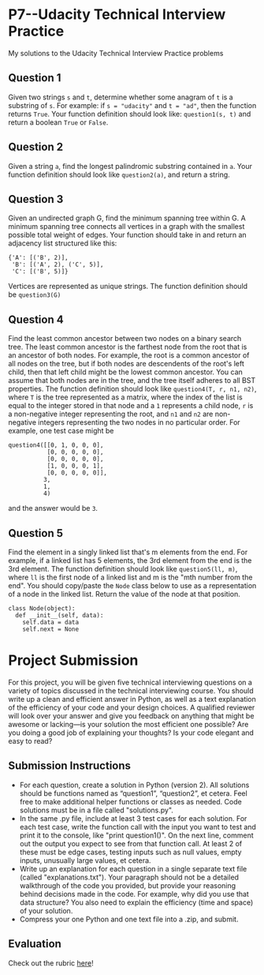 # P7--Udacity Technical Interview Practice

My solutions to the Udacity Technical Interview Practice problems

## Question 1
Given two strings `s` and `t`, determine whether some anagram of `t` is a 
substring of `s`. For example: if `s = "udacity"` and `t = "ad"`, then the 
function returns `True`. Your function definition should look like: 
`question1(s, t)` and return a boolean `True` or `False`.

## Question 2
Given a string `a`, find the longest palindromic substring contained in `a`. 
Your function definition should look like `question2(a)`, and return a string.

## Question 3
Given an undirected graph G, find the minimum spanning tree within G. A minimum spanning tree connects all vertices in a graph with the smallest possible total weight of edges. Your function should take in and return an adjacency list structured like this:
~~~
{'A': [('B', 2)],
 'B': [('A', 2), ('C', 5)], 
 'C': [('B', 5)]}
 ~~~
Vertices are represented as unique strings. The function definition should be `question3(G)`

## Question 4
Find the least common ancestor between two nodes on a binary search tree. 
The least common ancestor is the farthest node from the root that is an ancestor 
of both nodes. For example, the root is a common ancestor of all nodes on the tree, 
but if both nodes are descendents of the root's left child, then that left child 
might be the lowest common ancestor. You can assume that both nodes are in the tree, 
and the tree itself adheres to all BST properties. The function definition should 
look like `question4(T, r, n1, n2)`, where `T` is the tree represented as a matrix, 
where the index of the list is equal to the integer stored in that node and a `1` 
represents a child node, `r` is a non-negative integer representing the root, and `n1` 
and `n2` are non-negative integers representing the two nodes in no particular order. 
For example, one test case might be
~~~
question4([[0, 1, 0, 0, 0],
           [0, 0, 0, 0, 0],
           [0, 0, 0, 0, 0],
           [1, 0, 0, 0, 1],
           [0, 0, 0, 0, 0]],
          3,
          1,
          4)
~~~
and the answer would be `3`.

## Question 5
Find the element in a singly linked list that's m elements from the end. 
For example, if a linked list has 5 elements, the 3rd element from the end is 
the 3rd element. The function definition should look like `question5(ll, m)`, 
where `ll` is the first node of a linked list and m is the "mth number from the end". 
You should copy/paste the `Node` class below to use as a representation of a node in 
the linked list. Return the value of the node at that position.
~~~
class Node(object):
  def __init__(self, data):
    self.data = data
    self.next = None
~~~

# Project Submission

For this project, you will be given five technical interviewing questions on a variety of topics discussed in the technical interviewing course. You should write up a clean and efficient answer in Python, as well as a text explanation of the efficiency of your code and your design choices. A qualified reviewer will look over your answer and give you feedback on anything that might be awesome or lacking—is your solution the most efficient one possible? Are you doing a good job of explaining your thoughts? Is your code elegant and easy to read?

## Submission Instructions

- For each question, create a solution in Python (version 2). 
All solutions should be functions named as “question1”, “question2”, 
et cetera. Feel free to make additional helper functions or classes as needed. 
Code solutions must be in a file called "solutions.py".
- In the same .py file, include at least 3 test cases for each solution. 
For each test case, write the function call with the input you want to test and 
print it to the console, like "print question1()". On the next line, comment out 
the output you expect to see from that function call. At least 2 of these must be 
edge cases, testing inputs such as null values, empty inputs, unusually large 
values, et cetera.
- Write up an explanation for each question in a single separate text file 
(called "explanations.txt"). Your paragraph should not be a detailed 
walkthrough of the code you provided, but provide your reasoning behind 
decisions made in the code. For example, why did you use that data structure? 
You also need to explain the efficiency (time and space) of your solution.
- Compress your one Python and one text file into a .zip, and submit.

## Evaluation

Check out the rubric [here](https://review.udacity.com/#!/rubrics/154/view)!

